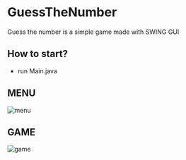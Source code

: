 # GuessTheNumber

Guess the number is a simple game made with SWING GUI


## How to start?

- run Main.java

## MENU
![menu](https://user-images.githubusercontent.com/85188791/214625476-b037307e-0769-402c-8a1f-f6676420a6a1.PNG)


## GAME
![game](https://user-images.githubusercontent.com/85188791/214625530-e2e5ad7c-5151-45f3-aa74-033274a42e70.PNG)

